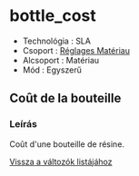 # bottle\_cost

* Technológia : SLA
* Csoport : [Réglages Matériau](../sla_printer/sla_parameters.md)
* Alcsoport : Matériau
* Mód : Egyszerű

## Coût de la bouteille

### Leírás

Coût d'une bouteille de résine.

[Vissza a változók listájához](../../variable_list)

